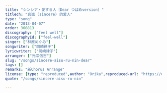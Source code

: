 ```yaml
---
title: "シンシア・愛する人［Dear つばめversion］"
titlech: "真诚 (sincere) 的爱人"
type: "song"
date: "2013-04-07"
order: 360813
discography: ["feel well"]
discographyId: ["feel-well"]
singer: ["林原めぐみ"]
songwriter: ["岡崎律子"]
lyricwriter: ["岡崎律子"]
arranger: ["光宗信吉"]
slug: "/songs/sincere-aisu-ru-nin-dear"
tags: []
remarks: "新Chorus Arrange"
license: {type: "reproduced",author: "Orika",reproduced-url: "https://orikamushi.netlify.app",reproduced-website: "織歌蟲"}
quote: "/songs/sincere-aisu-ru-nin"

---
```


